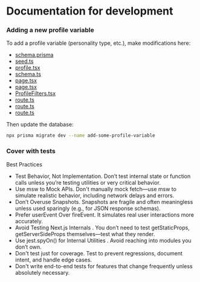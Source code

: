 # Documentation for development

### Adding a new profile variable

To add a profile variable (personality type, etc.), make modifications here:

* [schema.prisma](../prisma/schema.prisma)
* [seed.ts](../prisma/seed.ts)
* [profile.tsx](../lib/client/profile.tsx)
* [schema.ts](../lib/client/schema.ts)
* [page.tsx](../app/complete-profile/page.tsx)
* [page.tsx](../app/profiles/page.tsx)
* [ProfileFilters.tsx](../app/profiles/ProfileFilters.tsx)
* [route.ts](../app/api/profiles/route.ts)
* [route.ts](../app/api/profiles/%5Bid%5D/route.ts)
* [route.ts](../app/api/user/update-profile/route.ts)

Then update the database:

```bash
npx prisma migrate dev --name add-some-profile-variable
```

### Cover with tests

Best Practices

* Test Behavior, Not Implementation. Don’t test internal state or function calls unless you’re testing utilities or very critical behavior.
* Use msw to Mock APIs. Don't manually mock fetch—use msw to simulate realistic behavior, including network delays and errors.
* Don’t Overuse Snapshots. Snapshots are fragile and often meaningless unless used sparingly (e.g., for JSON response schemas).
* Prefer userEvent Over fireEvent. It simulates real user interactions more accurately.
* Avoid Testing Next.js Internals . You don’t need to test getStaticProps, getServerSideProps themselves—test what they render.
* Use jest.spyOn() for Internal Utilities . Avoid reaching into modules you don’t own.
* Don't test just for coverage. Test to prevent regressions, document intent, and handle edge cases.
* Don't write end-to-end tests for features that change frequently unless absolutely necessary.